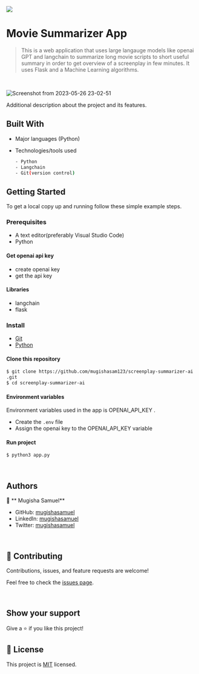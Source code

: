 ![](https://img.shields.io/badge/MovieSummarizer-blue)

# Movie Summarizer App

> This is a web application that uses large langauge models like openai GPT and langchain to summarize long movie scripts to short useful summary in order to get overview of a screenplay in few minutes. It uses Flask and a Machine Learning algorithms.

<br/>

![Screenshot from 2023-05-26 23-02-51](https://github.com/mugishasam123/screenplay-summarizer-ai/assets/90524466/5fa51e33-f623-4394-bb1c-01ff677bcb7b)
<br/>

Additional description about the project and its features.

## Built With

- Major languages (Python)
- Technologies/tools used

  ```bash
  - Python
  - Langchain
  - Git(version control)

  ```

## Getting Started

To get a local copy up and running follow these simple example steps.

### Prerequisites

- A text editor(preferably Visual Studio Code)
- Python
#### Get openai api key
- create openai key
- get the api key


#### Libraries
- langchain
- flask

### Install

- [Git](https://git-scm.com/downloads)
- [Python](https://python.org)

#### Clone this repository

```bash
$ git clone https://github.com/mugishasam123/screenplay-summarizer-ai
.git
$ cd screenplay-summarizer-ai
```

#### Environment variables
 Environment variables used in the app is OPENAI_API_KEY .
- Create the `.env` file
- Assign the openai key to the OPENAI_API_KEY variable 
#### Run project

```bash
$ python3 app.py
```


<br>

## Authors

👤 ** Mugisha Samuel**

- GitHub: [mugishasamuel](https://github.com/mugishasam123)
- LinkedIn: [mugishasamuel](https://www.linkedin.com/in/mugisha-samuel-55a905208/)
- Twitter: [mugishasamuel](https://twitter.com/mugishasamuel42/)

<br>

## 🤝 Contributing

Contributions, issues, and feature requests are welcome!

Feel free to check the [issues page](https://github.com/mugishasam123/screenplay-summarizer-ai/issues).

<br>

## Show your support

Give a ⭐️ if you like this project!

## 📝 License

This project is [MIT](https://opensource.org/licenses/MIT) licensed.
